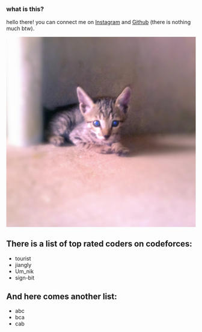 ### what is this?

hello there!
you can connect me on [Instagram](https://www.instagram.com/nitin85522) and [Github](https://github.com/sign-bit) (there is nothing much btw).

![image](assets/IMG_20180530_140611.jpg)

## There is a list of top rated coders on codeforces:
- tourist
- jiangly
- Um_nik
- sign-bit

## And here comes another list:
- abc
- bca
- cab

